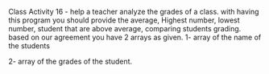 Class Activity 16 -  help a teacher analyze the grades of a class. with having this program you should provide the average, Highest number, lowest number, student that are above average, comparing students grading.
based on our agreement you have 2 arrays as given.
1- array of the name of the students

2- array of the grades of the student.
